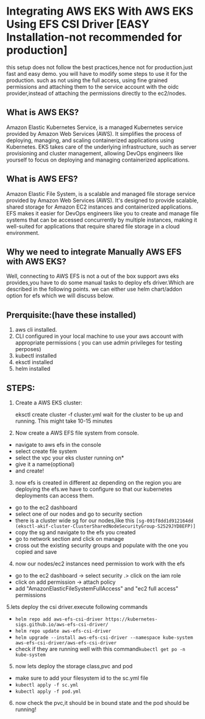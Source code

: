 # **Integrating AWS EKS With AWS  EKS Using EFS CSI Driver** [EASY Installation-not recommended for production]
this setup does not follow the best practices,hence not for production.just fast and easy demo.
you will have to modify some steps to use it for the production.
such as not using the full access, using fine grained permissions and attaching them to the service account with the oidc provider,instead of attaching the permissions directly to the ec2/nodes. 

## What is AWS EKS?

Amazon Elastic Kubernetes Service, is a managed Kubernetes service provided by Amazon Web Services (AWS). It simplifies the process of deploying, managing, and scaling containerized applications using Kubernetes. EKS takes care of the underlying infrastructure, such as server provisioning and cluster management, allowing DevOps engineers like yourself to focus on deploying and managing containerized applications.

  

## What is AWS EFS?

Amazon Elastic File System, is a scalable and managed file storage service provided by Amazon Web Services (AWS). It's designed to provide scalable, shared storage for Amazon EC2 instances and containerized applications. EFS makes it easier for DevOps engineers like you to create and manage file systems that can be accessed concurrently by multiple instances, making it well-suited for applications that require shared file storage in a cloud environment.

  

## Why we need to integrate Manually AWS EFS with AWS EKS?

Well, connecting to AWS EFS is not a out of the box support aws eks provides,you have to do some manual tasks to deploy efs driver.Which are described in the following points. we can either use helm chart/addon option for efs which we will discuss below.

  

## Prerquisite:(have these installed)

1.  aws cli installed.
2.  CLI configured in your local machine to use your aws account with appropriate permissions ( you can use admin privileges for testing perposes)
3.  kubectl installed
4. eksctl installed
5. helm installed

  

## STEPS:

 1. Create a AWS EKS cluster:

    eksctl create cluster -f cluster.yml
wait for the cluster to be up and running. This might take 10-15 minutes

 2. Now create a AWS EFS file system from console.
-  navigate to aws efs in the console
- select create file system
- select the vpc your eks cluster running on*
- give it a name(optional)
- and create!
3. now efs is created in different az depending on the region you are deploying the efs.we have to configure so that our kubernetes deployments can access them.
- go to the ec2 dashboard
- select one of our nodes and go to security section
- there is a cluster wide sg for our nodes,like this `[sg-091f8dd1d912164dd (eksctl-akif-cluster-ClusterSharedNodeSecurityGroup-S2529JYD8EFP)]`
- copy the sg and navigate to the efs you created
- go to network section and click on manage
- cross out the existing security groups and populate with the one you copied and save 
4. now our nodes/ec2 instances need permission to work with the efs
- go to the ec2 dashboard -> select security .> click on the iam role
- click on add permission -> attach policy
- add "AmazonElasticFileSystemFullAccess" and "ec2 full access" permissions

5.lets deploy the csi driver.execute following commands
- `helm repo add aws-efs-csi-driver https://kubernetes-sigs.github.io/aws-efs-csi-driver/`
- `helm repo update aws-efs-csi-driver`
- `helm upgrade --install aws-efs-csi-driver --namespace kube-system aws-efs-csi-driver/aws-efs-csi-driver`
- check if they are running well with this command`kubectl get po -n kube-system`


5. now lets deploy the storage class,pvc and pod
- make sure to add your filesystem id to the sc.yml file
- `kubectl apply -f sc.yml`
- `kubectl apply -f pod.yml`
6. now check the pvc,it should be in bound state and the pod should be running!  
